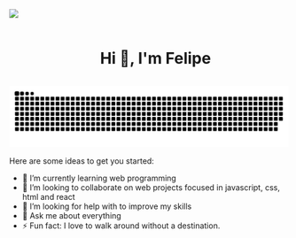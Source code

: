 <!--horizontal divider(gradiant)-->
<img src="https://user-images.githubusercontent.com/73097560/115834477-dbab4500-a447-11eb-908a-139a6edaec5c.gif">

<!--h1 without bottom border-->
<div id="user-content-toc">
  <ul align="center">
    <summary><h1 style="display: inline-block">Hi 👋, I'm Felipe</h1></summary>
  </ul>
</div>

<!--- snake -->
<div align="center">
  <img  src="https://github.com/1999AZZAR/1999AZZAR/blob/main/resources/img/grid-snake.svg"
       alt="snake" /></a>
</div>

Here are some ideas to get you started:

- 🌱 I’m currently learning web programming
- 👯 I’m looking to collaborate on web projects focused in javascript, css, html and react
- 🤔 I’m looking for help with to improve my skills
- 💬 Ask me about everything
- ⚡ Fun fact: I love to walk around without a destination.
